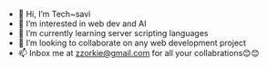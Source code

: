 - 👋 Hi, I’m Tech~savi
- 👀 I’m interested in web dev and AI
- 🌱 I’m currently learning server scripting languages 
- 💞️ I’m looking to collaborate on any web development project
- 📫 Inbox me at zzorkie@gmail.com for all your collabrations😊😊

<!---
zzorkie54321/zzorkie54321 is a ✨ special ✨ repository because its `README.md` (this file) appears on your GitHub profile.
You can click the Preview link to take a look at your changes.
--->
